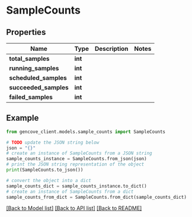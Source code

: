 # SampleCounts


## Properties

Name | Type | Description | Notes
------------ | ------------- | ------------- | -------------
**total_samples** | **int** |  |
**running_samples** | **int** |  |
**scheduled_samples** | **int** |  |
**succeeded_samples** | **int** |  |
**failed_samples** | **int** |  |

## Example

```python
from gencove_client.models.sample_counts import SampleCounts

# TODO update the JSON string below
json = "{}"
# create an instance of SampleCounts from a JSON string
sample_counts_instance = SampleCounts.from_json(json)
# print the JSON string representation of the object
print(SampleCounts.to_json())

# convert the object into a dict
sample_counts_dict = sample_counts_instance.to_dict()
# create an instance of SampleCounts from a dict
sample_counts_from_dict = SampleCounts.from_dict(sample_counts_dict)
```
[[Back to Model list]](../README.md#documentation-for-models) [[Back to API list]](../README.md#documentation-for-api-endpoints) [[Back to README]](../README.md)
